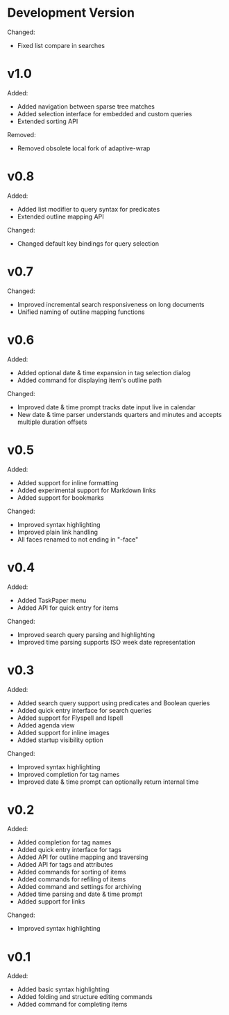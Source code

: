 

# Development Version

Changed:

- Fixed list compare in searches


# v1.0

Added:

- Added navigation between sparse tree matches
- Added selection interface for embedded and custom queries
- Extended sorting API

Removed:

- Removed obsolete local fork of adaptive-wrap


# v0.8

Added:

- Added list modifier to query syntax for predicates
- Extended outline mapping API

Changed:

- Changed default key bindings for query selection


# v0.7

Changed:

- Improved incremental search responsiveness on long documents
- Unified naming of outline mapping functions


# v0.6

Added:

- Added optional date & time expansion in tag selection dialog
- Added command for displaying item's outline path

Changed:

- Improved date & time prompt tracks date input live in calendar
- New date & time parser understands quarters and minutes and accepts multiple duration offsets


# v0.5

Added:

- Added support for inline formatting
- Added experimental support for Markdown links
- Added support for bookmarks

Changed:

- Improved syntax highlighting
- Improved plain link handling
- All faces renamed to not ending in "-face"


# v0.4

Added:

- Added TaskPaper menu
- Added API for quick entry for items

Changed:

- Improved search query parsing and highlighting
- Improved time parsing supports ISO week date representation


# v0.3

Added:

- Added search query support using predicates and Boolean queries
- Added quick entry interface for search queries
- Added support for Flyspell and Ispell
- Added agenda view
- Added support for inline images
- Added startup visibility option

Changed:

- Improved syntax highlighting
- Improved completion for tag names
- Improved date & time prompt can optionally return internal time


# v0.2

Added:

- Added completion for tag names
- Added quick entry interface for tags
- Added API for outline mapping and traversing
- Added API for tags and attributes
- Added commands for sorting of items
- Added commands for refiling of items
- Added command and settings for archiving
- Added time parsing and date & time prompt
- Added support for links

Changed:

- Improved syntax highlighting


# v0.1

Added:

- Added basic syntax highlighting
- Added folding and structure editing commands
- Added command for completing items

